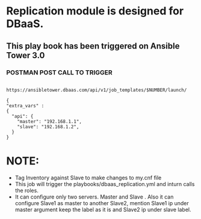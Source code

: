 # Replication module is designed for DBaaS.
## This play book has been triggered on Ansible Tower 3.0

### POSTMAN POST CALL TO TRIGGER 

```

https://ansibletower.dbaas.com/api/v1/job_templates/$NUMBER/launch/

{
"extra_vars" :
{
  "api": {
    "master": "192.168.1.1",
    "slave": "192.168.1.2",
  }
}

```

# NOTE:

* Tag Inventory against Slave to make changes to my.cnf file
* This job will trigger the playbooks/dbaas_replication.yml and inturn calls the roles. 
* It can configure only two servers. Master and Slave . Also it can configure Slave1 as master to another Slave2, mention Slave1 ip under master argument keep the label as it is and Slave2 ip under slave label. 
